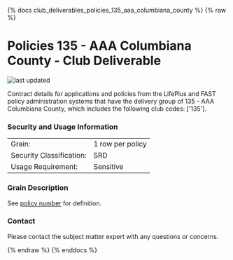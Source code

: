 
{% docs club_deliverables_policies_135_aaa_columbiana_county %}
{% raw %}

# Policies 135 - AAA Columbiana County - Club Deliverable

![last updated](assets/update_badges/club_deliverables_policies_135_aaa_columbiana_county.svg)

Contract details for applications and policies from the LifePlus and FAST policy administration
systems that have the delivery group of 135 - AAA Columbiana County, which includes the following
club codes: ['135'].

### Security and Usage Information
|     |     |
| --- | --- |
| Grain:                   | 1 row per policy |
| Security Classification: | SRD  |
| Usage Requirement:       | Sensitive |

### Grain Description
See [policy number](#!/exposure/docs.business_glossary.glossary#policy_number)
for definition.

### Contact
Please contact the subject matter expert with any questions or concerns.


{% endraw %}
{% enddocs %}
    